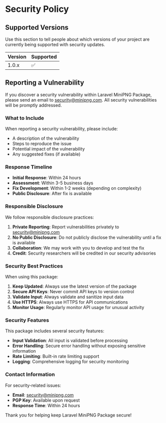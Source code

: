 # Security Policy

## Supported Versions

Use this section to tell people about which versions of your project are currently being supported with security updates.

| Version | Supported          |
| ------- | ------------------ |
| 1.0.x   | :white_check_mark: |

## Reporting a Vulnerability

If you discover a security vulnerability within Laravel MiniPNG Package, please send an email to security@minipng.com. All security vulnerabilities will be promptly addressed.

### What to Include

When reporting a security vulnerability, please include:

- A description of the vulnerability
- Steps to reproduce the issue
- Potential impact of the vulnerability
- Any suggested fixes (if available)

### Response Timeline

- **Initial Response**: Within 24 hours
- **Assessment**: Within 3-5 business days
- **Fix Development**: Within 1-2 weeks (depending on complexity)
- **Public Disclosure**: After fix is available

### Responsible Disclosure

We follow responsible disclosure practices:

1. **Private Reporting**: Report vulnerabilities privately to security@minipng.com
2. **No Public Disclosure**: Do not publicly disclose the vulnerability until a fix is available
3. **Collaboration**: We may work with you to develop and test the fix
4. **Credit**: Security researchers will be credited in our security advisories

### Security Best Practices

When using this package:

1. **Keep Updated**: Always use the latest version of the package
2. **Secure API Keys**: Never commit API keys to version control
3. **Validate Input**: Always validate and sanitize input data
4. **Use HTTPS**: Always use HTTPS for API communications
5. **Monitor Usage**: Regularly monitor API usage for unusual activity

### Security Features

This package includes several security features:

- **Input Validation**: All input is validated before processing
- **Error Handling**: Secure error handling without exposing sensitive information
- **Rate Limiting**: Built-in rate limiting support
- **Logging**: Comprehensive logging for security monitoring

### Contact Information

For security-related issues:

- **Email**: security@minipng.com
- **PGP Key**: Available upon request
- **Response Time**: Within 24 hours

Thank you for helping keep Laravel MiniPNG Package secure! 